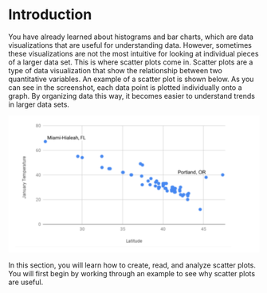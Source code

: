 <!-- Copyright (C)  Google, Runestone Interactive LLC
  This work is licensed under the Creative Commons Attribution-ShareAlike 4.0
  International License. To view a copy of this license, visit
  http://creativecommons.org/licenses/by-sa/4.0/. -->

Introduction
============

You have already learned about histograms and bar charts, which are data
visualizations that are useful for understanding data. However,
sometimes these visualizations are not the most intuitive for looking at
individual pieces of a larger data set. This is where scatter plots come
in. Scatter plots are a type of data visualization that show the
relationship between two quantitative variables. An example of a scatter
plot is shown below. As you can see in the screenshot, each data point
is plotted individually onto a graph. By organizing data this way, it
becomes easier to understand trends in larger data sets.

![An example of a scatter plot](figures/example_scatterplot.png)

In this section, you will learn how to create, read, and analyze scatter
plots. You will first begin by working through an example to see why
scatter plots are useful.
